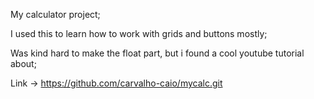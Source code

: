 My calculator project;

I used this to learn how to work with grids and buttons mostly;

Was kind hard to make the float part, but i found a cool youtube tutorial about;

Link -> https://github.com/carvalho-caio/mycalc.git